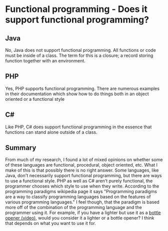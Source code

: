# Functional programming - Does it support functional programming? 
## Java 
No, Java does not support functional programming. All functions or code must be inside of a class. 
The term for this is a closure; a record storing function together with an environment. 
## PHP 
Yes, PHP supports functional programming. There are numerous examples in their documentation which show how to do things both in an object oriented or a functional style 
## C# 
Like PHP, C# does support functional programming in the essence that functions can stand alone outside of a class.

## Summary 
From much of my research, I found a lot of mixed opinions on whether some of these languages are functional, procedural, object oriented, etc. What I make of this is that possibly there is no right answer. Some languages, like Java, don't necessarily support functional programming, but there are ways to use a functional style. PHP as well as C# aren't purely functional, the programmer chooses which style to use when they write. According to the programming paradigms wikipedia page it says "Programming paradigms are a way to classify programming languages based on the features of various programming languages." I feel though, that the paradigm is based more off of the combination of the programming language and the programmer using it. For example, if you have a lighter but use it as a [bottle opener (video)](https://www.youtube.com/watch?v=Ly24ycL1lRI), would you consider it a lighter or a bottle opener? I think that depends on what you want to use it for.
